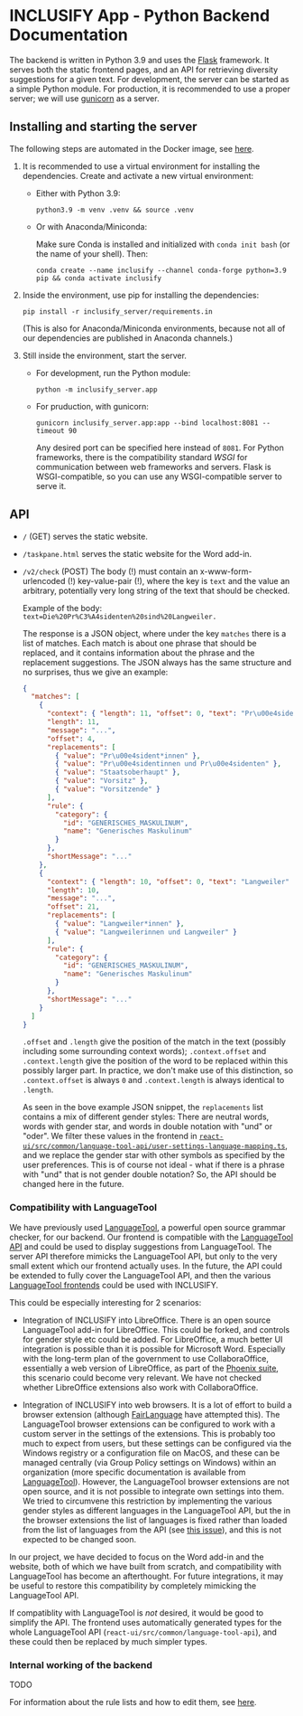 # INCLUSIFY App - Python Backend Documentation

The backend is written in Python 3.9 and uses the [Flask](https://flask.palletsprojects.com/en/2.0.x/) framework. It serves both the static frontend pages, and an API for retrieving diversity suggestions for a given text. For development, the server can be started as a simple Python module. For production, it is recommended to use a proper server; we will use [gunicorn](https://gunicorn.org/) as a server.

## Installing and starting the server

The following steps are automated in the Docker image, see [here](./development-environment.md).

1. It is recommended to use a virtual environment for installing the dependencies. Create and activate a new virtual environment:

   - Either with Python 3.9:

     ```
     python3.9 -m venv .venv && source .venv
     ```

   - Or with Anaconda/Miniconda:

     Make sure Conda is installed and initialized with `conda init bash` (or the name of your shell). Then:

     ```
     conda create --name inclusify --channel conda-forge python=3.9 pip && conda activate inclusify
     ```

2. Inside the environment, use pip for installing the dependencies:

   ```
   pip install -r inclusify_server/requirements.in
   ```

   (This is also for Anaconda/Miniconda environments, because not all of our dependencies are published in Anaconda channels.)

3. Still inside the environment, start the server.

   - For development, run the Python module:

     ```
     python -m inclusify_server.app
     ```

   - For pruduction, with gunicorn:

     ```
     gunicorn inclusify_server.app:app --bind localhost:8081 --timeout 90
     ```

     Any desired port can be specified here instead of `8081`. For Python frameworks, there is the compatibility standard _WSGI_ for communication between web frameworks and servers. Flask is WSGI-compatible, so you can use any WSGI-compatible server to serve it.

## API

- `/` (GET) serves the static website.
- `/taskpane.html` serves the static website for the Word add-in.
- `/v2/check` (POST)
  The body (!) must contain an x-www-form-urlencoded (!) key-value-pair (!), where the key is `text` and the value an arbitrary, potentially very long string of the text that should be checked.

  Example of the body: `text=Die%20Pr%C3%A4sidenten%20sind%20Langweiler.`

  The response is a JSON object, where under the key `matches` there is a list of matches. Each match is about one phrase that should be replaced, and it contains information about the phrase and the replacement suggestions. The JSON always has the same structure and no surprises, thus we give an example:

  ```json
  {
    "matches": [
      {
        "context": { "length": 11, "offset": 0, "text": "Pr\u00e4sidenten" },
        "length": 11,
        "message": "...",
        "offset": 4,
        "replacements": [
          { "value": "Pr\u00e4sident*innen" },
          { "value": "Pr\u00e4sidentinnen und Pr\u00e4sidenten" },
          { "value": "Staatsoberhaupt" },
          { "value": "Vorsitz" },
          { "value": "Vorsitzende" }
        ],
        "rule": {
          "category": {
            "id": "GENERISCHES_MASKULINUM",
            "name": "Generisches Maskulinum"
          }
        },
        "shortMessage": "..."
      },
      {
        "context": { "length": 10, "offset": 0, "text": "Langweiler" },
        "length": 10,
        "message": "...",
        "offset": 21,
        "replacements": [
          { "value": "Langweiler*innen" },
          { "value": "Langweilerinnen und Langweiler" }
        ],
        "rule": {
          "category": {
            "id": "GENERISCHES_MASKULINUM",
            "name": "Generisches Maskulinum"
          }
        },
        "shortMessage": "..."
      }
    ]
  }
  ```

  `.offset` and `.length` give the position of the match in the text (possibly including some surrounding context words); `.context.offset` and `.context.length` give the position of the word to be replaced within this possibly larger part. In practice, we don't make use of this distinction, so `.context.offset` is always `0` and `.context.length` is always identical to `.length`.

  As seen in the bove example JSON snippet, the `replacements` list contains a mix of different gender styles: There are neutral words, words with gender star, and words in double notation with "und" or "oder". We filter these values in the frontend in [`react-ui/src/common/language-tool-api/user-settings-language-mapping.ts`](../react-ui/src/common/language-tool-api/user-settings-language-mapping.ts), and we replace the gender star with other symbols as specified by the user preferences. This is of course not ideal - what if there is a phrase with "und" that is not gender double notation? So, the API should be changed here in the future.

### Compatibility with LanguageTool

We have previously used [LanguageTool](https://github.com/languagetool-org/languagetool), a powerful open source grammar checker, for our backend. Our frontend is compatible with the [LanguageTool API](https://languagetoolplus.com/http-api/#/default) and could be used to display suggestions from LanguageTool. The server API therefore mimicks the LanguageTool API, but only to the very small extent which our frontend actually uses. In the future, the API could be extended to fully cover the LanguageTool API, and then the various [LanguageTool frontends](https://dev.languagetool.org/software-that-supports-languagetool-as-a-plug-in-or-add-on) could be used with INCLUSIFY.

This could be especially interesting for 2 scenarios:

- Integration of INCLUSIFY into LibreOffice. There is an open source LanguageTool add-in for LibreOffice. This could be forked, and controls for gender style etc could be added. For LibreOffice, a much better UI integration is possible than it is possible for Microsoft Word. Especially with the long-term plan of the government to use CollaboraOffice, essentially a web version of LibreOffice, as part of the [Phoenix suite](https://www.phoenix-werkstatt.de/), this scenario could become very relevant. We have not checked whether LibreOffice extensions also work with CollaboraOffice.

- Integration of INCLUSIFY into web browsers. It is a lot of effort to build a browser extension (although [FairLanguage](https://github.com/fairlanguage) have attempted this). The LanguageTool browser extensions can be configured to work with a custom server in the settings of the extensions. This is probably too much to expect from users, but these settings can be configured via the Windows registry or a configuration file on MacOS, and these can be managed centrally (via Group Policy settings on Windows) within an organization (more specific documentation is available from [LanguageTool](support@languagetoolplus.com)). However, the LanguageTool browser extensions are not open source, and it is not possible to integrate own settings into them. We tried to circumvene this restriction by implementing the various gender styles as different languages in the LanguageTool API, but the in the browser extensions the list of languages is fixed rather than loaded from the list of languages from the API (see [this issue](https://forum.languagetool.org/t/firefox-add-on-new-language/6105)), and this is not expected to be changed soon.

In our project, we have decided to focus on the Word add-in and the website, both of which we have built from scratch, and compatibility with LanguageTool has become an afterthought. For future integrations, it may be useful to restore this compatibility by completely mimicking the LanguageTool API.

If compatiblity with LanguageTool is _not_ desired, it would be good to simplify the API. The frontend uses automatically generated types for the whole LanguageTool API (`react-ui/src/common/language-tool-api`), and these could then be replaced by much simpler types.

### Internal working of the backend

TODO

For information about the rule lists and how to edit them, see [here](./rule-lists.md).
